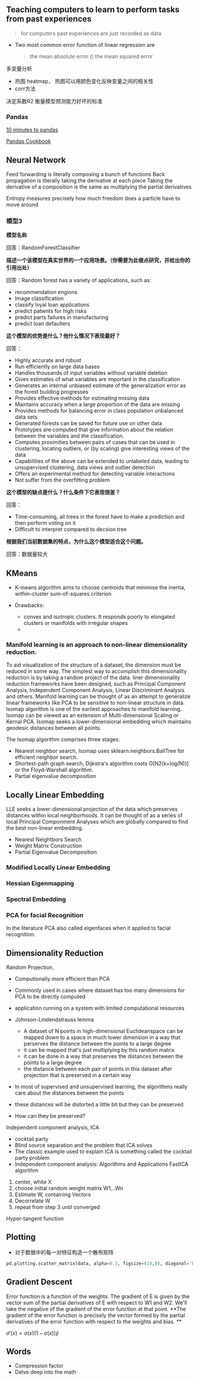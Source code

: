 ## Teaching computers to learn to perform tasks from past experiences
> for computers past experiences are just recorded as data

* Two most common error function of linear regression are 
  > the mean absolute error ()
  > the mean squared error 

多变量分析
* 热图 heatmap， 热图可以用颜色变化反映变量之间的相关性
* corr方法

决定系数R2 衡量模型预测能力好坏的标准








### Pandas

[10 minutes to pandas](http://pandas.pydata.org/pandas-docs/version/0.24.0/getting_started/10min.html)

[Pandas Cookbook](http://pandas.pydata.org/pandas-docs/version/0.24.0/user_guide/cookbook.html)

## Neural Network
Feed forwarding is literally composing a bunch of functions
Back propagation is literally taking the derivative at each piece
Taking the derivative of a composition is the same as multiplying the partial derivatives


Entropy measures precisely how much freedom does a particle have to move around


### 模型3

**模型名称**

回答：RandomForestClassifier


**描述一个该模型在真实世界的一个应用场景。（你需要为此做点研究，并给出你的引用出处）**

回答：Random forest has a variety of applications, such as:
* recommendation engions
* Image classification 
* classify loyal loan applications
* predict patients for high risks
* predict parts failures in manufacturing
* predict loan defaulters

**这个模型的优势是什么？他什么情况下表现最好？**

回答：
* Highly accurate and robust
* Run efficiently on large data bases
* Handles thousands of input variables without variable deletion
* Gives estimates of what variables are important in the classification
* Generates an internal unbiased estimate of the generalization error as the forest building progresses
* Provides effective methods for estimating missing data
* Maintains accuracy when a large proportion of the data are missing
* Provides methods for balancing error in class population unbalanced data sets
* Generated forests can be saved for future use on other data
* Prototypes are computed that give information about the relation between the variables and the classification.
* Computes proximities between pairs of cases that can be used in clustering, locating outliers, or (by scaling) give interesting views of the data
* Capabilities of the above can be extended to unlabeled data, leading to unsupervised clustering, data views and outlier detection
* Offers an experimental method for detecting variable interactions
* Not suffer from the overfitting problem

**这个模型的缺点是什么？什么条件下它表现很差？**

回答：
* Time-consuming, all trees in the forest have to make a prediction and then perform voting on it 
* Difficult to interpret compared to decsion tree

**根据我们当前数据集的特点，为什么这个模型适合这个问题。**

回答：数据量较大

## KMeans 

* K-means algorithm aims to choose centroids that minimise the inertia, within-cluster sum-of-squares criterion

* Drawbacks:
  + convex and isotropic clusters. It responds poorly to elongated clusters or manifolds with irregular shapes
  + 

### Manifold learning is an approach to non-linear dimensionality reduction.

To aid visualization of the structure of a dataset, the dimension must be reduced in some way.
The simplest way to accomplish this dimensionality reduction is by taking a random project of the data.
liner dimensionality reduction frameworks have been designed, such as Principal Component Analysis, Independent Component Analysis, Linear Discriminant Analysis and others.
Manifold learning can be thought of as an attempt to generalize linear frameworks like PCA to be sensitive to non-linear structure in data.
Isomap algorithm is one of the earliest approaches to manifold learning.  <br/>
Isomap can be viewed as an extension of Multi-dimensional Scaling or Kernal PCA. Isomap seeks a lower-dimensional embedding which maintains geodesic distances between all points. <br/>

The Isomap algorithm comprises three stages:
* Nearest neighbor search, Isomap uses sklearn.neighbors.BallTree for efficient neighbor search. 
* Shortest-path graph search, Dijkstra's algorithm costs O[N2(k+log(N))] or the Floyd-Warshall algorithm.
* Partial eigenvalue decomposition

## Locally Linear Embedding

LLE seeks a lower-dimensional projection of the data which preserves distances within local neighborhoods. It can be thought of as a series of local Principal Componment Analyses which are globally compared to find the best non-linear embedding.
* Nearest Neightbors Search
* Weight Matrix Construction 
* Partial Eigenvalue Decomposition 
  
### Modified Locally Linear Embedding
### Hessian Eigenmapping

### Spectral Embedding

### PCA for facial Recognition

In the literature PCA also called eigenfaces when it applied to facial recognition.

## Dimensionality Reduction

Random Projection,  
* Computionally more efficient than PCA
* Commonly used in cases where dataset has too many dimensions for PCA to be directly computed
* application running on a system with limited computational resources
* Johnson-Lindendstrauss lemma
  + A dataset of N points in high-dimensional Euclideanspace can be mapped down to a space in much lower dimension in a way that perserves the distance between the points to a large degree
  + it can be mapped that's just multiplying by this random matrix
  + it can be done in a way that preserves the distances between the points to a large degree
  + the distance between each pair of points in this dataset after projection that is preserved in a certain way

* In most of supervised and unsupervised learning, the algorithms really care about the distances between the points
* these distances will be distorted a little bit but they can be preserved
* How can they be preserved?

Independent component analysis, ICA
* cocktail party
* Blind source separation and the problem that ICA solves
* The classic example used to explain ICA is something called the cocktail party problem
* Independent component analysis: Algorithms and Applications
FastICA algorithm
1. center, white X
2. choose initial random weight matrix W1,..Wn
3. Estimate W, containing Vectors
4. Decorrelate W
5. repeat from step 3 until converged
   
Hyper-tangent function


## Plotting 
* 对于数据中的每一对特征构造一个散布矩阵
```python
pd.plotting.scatter_matrix(data, alpha=0.3, figsize=(14,8), diagonal='kde')
```

## Gradient Descent
Error function is a function of the weights. The gradient of E is given by the vector sum of the partial derivatives of E with respect to W1 and W2. We'll take the negative of the gradient of the error function at that point.
**The gradient of the error function is precisely the vector formed by the partial derivatives of the error function with respect to the weights and bias. **

$\sigma\prime(x)=\sigma(x)(1-\sigma(x))\hat{y}$



## Words
* Compression factor
* Delve deep into the math

